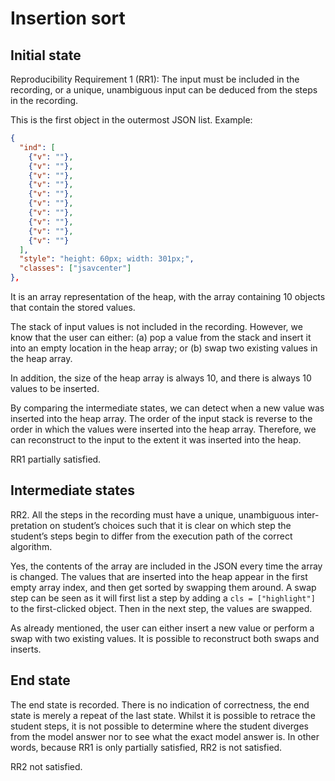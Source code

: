 # Insertion sort

## Initial state

Reproducibility Requirement 1 (RR1):
The input must be included in the recording, or a unique, unambiguous
input can be deduced from the steps in the recording.

This is the first object in the outermost JSON list. Example:

```json
{
  "ind": [
    {"v": ""},
    {"v": ""},
    {"v": ""},
    {"v": ""},
    {"v": ""},
    {"v": ""},
    {"v": ""},
    {"v": ""},
    {"v": ""},
    {"v": ""}
  ],
  "style": "height: 60px; width: 301px;",
  "classes": ["jsavcenter"]
},
```

It is an array representation of the heap, with the array containing 10 objects
that contain the stored values.

The stack of input values is not included in the recording. However, we know
that the user can either:
 (a) pop a value from the stack and insert it into an empty location in the
     heap array; or
 (b) swap two existing values in the heap array.

In addition, the size of the heap array is always 10, and there is always 10
values to be inserted.

By comparing the intermediate states, we can detect when a new value was
inserted into the heap array. The order of the input stack is reverse to
the order in which the values were inserted into the heap array. Therefore, we
can reconstruct to the input to the extent it was inserted into the heap.

RR1 partially satisfied.

## Intermediate states

RR2. All the steps in the recording must have a unique, unambiguous inter-
pretation on student’s choices such that it is clear on which step the student’s
steps begin to differ from the execution path of the correct algorithm.

Yes, the contents of the array are included in the JSON every time the array is
changed. The values that are inserted into the heap appear in the first empty
array index, and then get sorted by swapping them around. A swap step can be
seen as it will first list a step by adding a `cls = ["highlight"]` to the
first-clicked object. Then in the next step, the values are swapped.

As already mentioned, the user can either insert a new value or perform a
swap with two existing values. It is possible to reconstruct both swaps and
inserts.

## End state

The end state is recorded. There is no indication of correctness, the end state
is merely a repeat of the last state. Whilst it is possible to retrace the
student steps, it is not possible to determine where the student diverges from
the model answer nor to see what the exact model answer is. In other words,
because RR1 is only partially satisfied, RR2 is not satisfied.

RR2 not satisfied.
